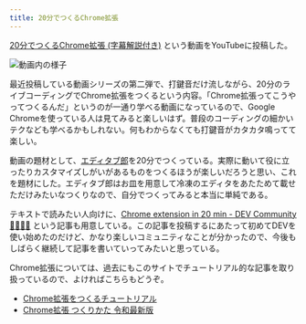 ```yaml
---
title: 20分でつくるChrome拡張
---
```

[20分でつくるChrome拡張 (字幕解説付き)](https://www.youtube.com/watch?v=B5wdRcv-zQA&ab_channel=r7kamura) という動画をYouTubeに投稿した。

![](https://lh3.googleusercontent.com/docs/AG8NV2bwflJVEVANhWM25OASKRB1qriqvMECL6zCL5Uby1Deit7IMhVYuHGTVXyi5Et-batPR7UNwLJtDsLr4cyMmeRVhoekUi3vIyu487vWtxNsSJoFQPcMDGlU1d-ETnqWC83c9MI3LtAqGHiB_uZc9mXUpfCT0o6qT8BpAbJ5VjlaDwAsdLIm0Q_Mh7bjwxMLx8ePVCC41Bnh9vcsxetUTup9D0sjPeeWvoFdP7fYa7Tad5cU4e3jtiMDG4LlncZHr1znSzLfYdZ-J9d1FieVku-ErxKEXITr1Oxkv9kQEV0vl4Ztf58x07iRc2xHfrCBu-F1M409YNo7d5xleuiX6-yiq5SqdANIb5RiZvMLnQg7DtlrEb7jwPamZYjwEJIv4VS1nOOK-thmPpYc7ZkFFBzyZ30O3CeTV0PccGfM_q-DeMKcBFscBqPRw607oKGMEFHEiRgCn2qUso3KvaCMOHlTQcSgXq8dCtWkV6TYAlTvQo8QXMEJ1GJoSsCNG8drNUnY783PnGZkzCGd8Wa1S1ysldHtCEQjnCJqCSJZP930CDQxN-qgdpQb1_0ddGUMZrqh_rq-4HSrssA1UDmrlB6Pa7dOAh1TqwZiFdXxOick0aPV5RFLEcZqEgexYKBKYIULc6eJstRmLVp4mkgv3tzoMlG9-s_sPU1qUVP2NNuuL1_rt2y4FzOl1Wlf6dveC9L7jXlJVyFNTYd45dRb1dHcoVWHdc4E1xqBdPsQ-h-xVD2ytnuehxyQ82dgAb9IP2i_kIb19rKhnY-nJZECVWfjtSwyEThuzZocwbfsc_eBco9FueBHod4b1NrM6B5Dfc_5jNahib9B-PEeJTFT3PLv2HHCi-1h4IQE4uz3MfzE9GkFaGDZbH4ZEp52uhx5aMcdINZFeb1w9NWoNk9yxB8cBIIJxv4FGvvanocDhbrkuYxkpAdvcscJPQ9FxVyCIguvVz9bOkiIbsncUbSYgfK3PMsWW7sOn_qrymdpySLDJb5YKaeiJUp7Hqfui30lRqS61eaYh1NNu3IDzTatBNX6PP9jym2TtxIqGxyRtIe3v3iFY9E7r67tppdMn8dMbFuhkcwwLhwdD4w5J4_OGcMp5qix5IZc9YaHOF7nkOmAC1n5ym9V3qRCBE-RS2tvUpz4qZHNwEhNr5cNUkRHrJU8qc-1Kishnuhf9-qcgWzbPorwL4qeqBPTl6gj-Knz2KhHc_RL478D4A-hl3YY7K_tj1mqiw0s4vWghbuMLHpsTWZm-w "動画内の様子")

最近投稿している動画シリーズの第二弾で、打鍵音だけ流しながら、20分のライブコーディングでChrome拡張をつくるという内容。「Chrome拡張ってこうやってつくるんだ」というのが一通り学べる動画になっているので、Google Chromeを使っている人は見てみると楽しいはず。普段のコーディングの細かいテクなども学べるかもしれない。何もわからなくても打鍵音がカタカタ鳴ってて楽しい。

動画の題材として、[エディタブ郎](https://r7kamura.com/articles/2022-07-17-editabro)を20分でつくっている。実際に動いて役に立ったりカスタマイズしがいがあるものをつくるほうが楽しいだろうと思い、これを題材にした。エディタブ郎はお皿を用意して冷凍のエディタをあたためて載せただけみたいなつくりなので、自分でつくってみると本当に単純である。

テキストで読みたい人向けに、[Chrome extension in 20 min - DEV Community 👩‍💻👨‍💻](https://dev.to/r7kamura/chrome-extension-in-20-minutes-47ej) という記事も用意している。この記事を投稿するにあたって初めてDEVを使い始めたのだけど、かなり楽しいコミュニティなことが分かったので、今後もしばらく継続して記事を書いていってみたいと思っている。

Chrome拡張については、過去にもこのサイトでチュートリアル的な記事を取り扱っているので、よければこちらもどうぞ。

*   [Chrome拡張をつくるチュートリアル](https://r7kamura.com/articles/2022-05-18-learn-chrome-extention-in-y-minutes)
*   [Chrome拡張 つくりかた 令和最新版](https://r7kamura.com/articles/2022-05-07-chrome-extension-dev-2022)
